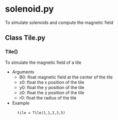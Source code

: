 # solenoid.py
To simulate solenoids and compute the magnetic field

## Class Tile.py
### Tile()
To simulate the magnetic field of a tile

* Arguments
     - B0: float
         magnetic field at the center of the tile
     - x0: float
         the x position of the tile
    - y0: float
         the y position of the tile
    - z0: float
         the z position of the tile
    - r0: float
        the radius of the tile
* Example

    ```
    tile = Tile(1,1,2,3,5) 
    ```

